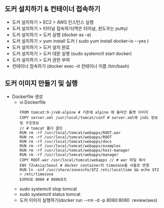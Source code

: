 ## 도커 설치하기 & 컨테이너 접속하기

- 도커 설치하기 > EC2 > AWS 인스턴스 실행 
- 도커 설치하기 > 터미널 접속하기(맥은 터미널, 윈도우는 putty)
- 도커 설치하기 > 도커 실행 (docker as –a)
- 도커 설치하기 > yum install 도커 ( sudo yum install docker-io --yes )
- 도커 설치하기 > 도커 설치 완료
- 도커 설치하기 > 도커 데몬 실행 (sudo systemctl start docker)
- 도커 설치하기 > 도커 권한 부여
- 컨테이너 접속하기 (docker exec –it 컨테이너 이름 /bin/bash)

## 도커 이미지 만들기 및 실행
- Dockerfile 생성
  * vi Dockerfile
    ``` docker
    FROM tomcat:9-jre8-alpine # 기존에 alpine 에 올라간 톰켓 이미지
    COPY server.xml /usr/local/tomcat/conf # server.xml에 jndi 정보 및 구조정보
    // # tomcat 폴더 클린
    RUN rm -rf /usr/local/tomcat/webapps/ROOT.war 
    RUN rm -rf /usr/local/tomcat/webapps/ROOT
    RUN rm -rf /usr/local/tomcat/webapps/docs
    RUN rm -rf /usr/local/tomcat/webapps/examples
    RUN rm -rf /usr/local/tomcat/webapps/host-manager
    RUN rm -rf /usr/local/tomcat/webapps/manager
    COPY ROOT.war /usr/local/tomcat/webapps // # war 파일 복사
    ENV TZ=Asia/Seoul # docker container의 timezone을 서울로 변경
    RUN ln -snf /usr/share/zoneinfo/$TZ /etc/localtime && echo $TZ > /etc/timezone
    EXPOSE 8080 # 8080포트
    ```
   * sudo systemctl stop tomcat
   * sudo systemctl status tomcat
   * 도커 이미지 실행하기(docker run --rm -d -p 8080:8080  review/aws) 
